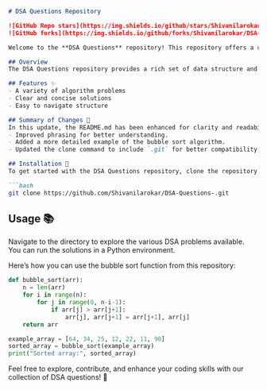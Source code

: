 ```markdown
# DSA Questions Repository

![GitHub Repo stars](https://img.shields.io/github/stars/Shivanilarokar/DSA-Questions-?style=social) 
![GitHub forks](https://img.shields.io/github/forks/Shivanilarokar/DSA-Questions-?style=social)

Welcome to the **DSA Questions** repository! This repository offers a comprehensive collection of data structure and algorithm problems designed to enhance your coding skills and problem-solving abilities.

## Overview
The DSA Questions repository provides a rich set of data structure and algorithm challenges, allowing you to practice and improve your coding techniques.

## Features ✨
- A variety of algorithm problems
- Clear and concise solutions
- Easy to navigate structure

## Summary of Changes 💖
In this update, the README.md has been enhanced for clarity and readability. Key modifications include:
- Improved phrasing for better understanding.
- Added a more detailed example of the bubble sort algorithm.
- Updated the clone command to include `.git` for better compatibility.

## Installation 🔧
To get started with the DSA Questions repository, clone the repository using the following command:

```bash
git clone https://github.com/Shivanilarokar/DSA-Questions-.git
```

## Usage 📚
Navigate to the directory to explore the various DSA problems available. You can run the solutions in a Python environment.

Here’s how you can use the bubble sort function from this repository:

```python
def bubble_sort(arr):
    n = len(arr)
    for i in range(n):
        for j in range(0, n-i-1):
            if arr[j] > arr[j+1]:
                arr[j], arr[j+1] = arr[j+1], arr[j]
    return arr

example_array = [64, 34, 25, 12, 22, 11, 90]
sorted_array = bubble_sort(example_array)
print("Sorted array:", sorted_array)
```

Feel free to explore, contribute, and enhance your coding skills with our collection of DSA questions! 🎉
```